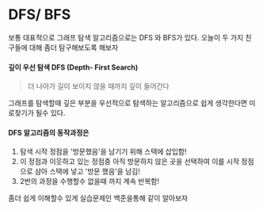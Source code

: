 # DFS/ BFS

보통 대표적으로 그래프 탐색 알고리즘으로는  DFS 와 BFS가 있다. 오늘이 두 가지 친구들에 대해 좀더 탐구해보도록 해보자

#### 깊이 우선 탐색 DFS (Depth- First Search)
 >  더 나아가 길이 보이지 않을 때까지 깊이 들어간다
 
 그래프를 탐색할때 깊은 부분을 우선적으로 탐색하는 알고리즘으로 쉽게 생각한다면 미로찾기가 될수 있다.

#### DFS 알고리즘의 동작과정은
1. 탐색 시작 정점을 '방문했음'을 남기기 위해 스택에 삽입함!
2. 이 정점과 이웃하고 있는 정점중 아직 방문하지 않은 곳을 선택하여 이를 시작 정점으로 삼아 스택에 넣고 '방문 했음'을 남김!
3. 2번의 과정을 수행할수 없을때 까지 계속 반복함!

좀더 쉽게 이해할수 있게 실습문제인 백준을통해 같이 알아보자
